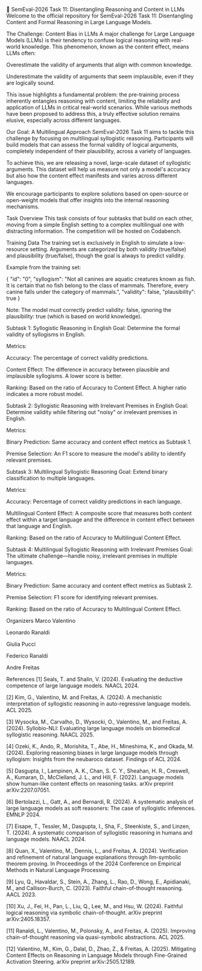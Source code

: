 🧠 SemEval-2026 Task 11: Disentangling Reasoning and Content in LLMs
Welcome to the official repository for SemEval-2026 Task 11: Disentangling Content and Formal Reasoning in Large Language Models.

The Challenge: Content Bias in LLMs
A major challenge for Large Language Models (LLMs) is their tendency to confuse logical reasoning with real-world knowledge. This phenomenon, known as the content effect, means LLMs often:

Overestimate the validity of arguments that align with common knowledge.

Underestimate the validity of arguments that seem implausible, even if they are logically sound.

This issue highlights a fundamental problem: the pre-training process inherently entangles reasoning with content, limiting the reliability and application of LLMs in critical real-world scenarios. While various methods have been proposed to address this, a truly effective solution remains elusive, especially across different languages.

Our Goal: A Multilingual Approach
SemEval-2026 Task 11 aims to tackle this challenge by focusing on multilingual syllogistic reasoning. Participants will build models that can assess the formal validity of logical arguments, completely independent of their plausibility, across a variety of languages.

To achieve this, we are releasing a novel, large-scale dataset of syllogistic arguments. This dataset will help us measure not only a model's accuracy but also how the content effect manifests and varies across different languages.

We encourage participants to explore solutions based on open-source or open-weight models that offer insights into the internal reasoning mechanisms.

Task Overview
This task consists of four subtasks that build on each other, moving from a simple English setting to a complex multilingual one with distracting information. The competition will be hosted on Codabench.

Training Data
The training set is exclusively in English to simulate a low-resource setting. Arguments are categorized by both validity (true/false) and plausibility (true/false), though the goal is always to predict validity.

Example from the training set:

{
    "id": "0",
    "syllogism": "Not all canines are aquatic creatures known as fish. It is certain that no fish belong to the class of mammals. Therefore, every canine falls under the category of mammals.",
    "validity": false,
    "plausibility": true
}

Note: The model must correctly predict validity: false, ignoring the plausibility: true (which is based on world knowledge).

Subtask 1: Syllogistic Reasoning in English
Goal: Determine the formal validity of syllogisms in English.

Metrics:

Accuracy: The percentage of correct validity predictions.

Content Effect: The difference in accuracy between plausible and implausible syllogisms. A lower score is better.

Ranking: Based on the ratio of Accuracy to Content Effect. A higher ratio indicates a more robust model.

Subtask 2: Syllogistic Reasoning with Irrelevant Premises in English
Goal: Determine validity while filtering out "noisy" or irrelevant premises in English.

Metrics:

Binary Prediction: Same accuracy and content effect metrics as Subtask 1.

Premise Selection: An F1 score to measure the model's ability to identify relevant premises.

Subtask 3: Multilingual Syllogistic Reasoning
Goal: Extend binary classification to multiple languages.

Metrics:

Accuracy: Percentage of correct validity predictions in each language.

Multilingual Content Effect: A composite score that measures both content effect within a target language and the difference in content effect between that language and English.

Ranking: Based on the ratio of Accuracy to Multilingual Content Effect.

Subtask 4: Multilingual Syllogistic Reasoning with Irrelevant Premises
Goal: The ultimate challenge—handle noisy, irrelevant premises in multiple languages.

Metrics:

Binary Prediction: Same accuracy and content effect metrics as Subtask 2.

Premise Selection: F1 score for identifying relevant premises.

Ranking: Based on the ratio of Accuracy to Multilingual Content Effect.

Organizers
Marco Valentino

Leonardo Ranaldi

Giulia Pucci

Federico Ranaldi

Andre Freitas

References
[1] Seals, T. and Shalin, V. (2024). Evaluating the deductive competence of large language models. NAACL 2024.

[2] Kim, G., Valentino, M. and Freitas, A. (2024). A mechanistic interpretation of syllogistic reasoning in auto-regressive language models. ACL 2025.

[3] Wysocka, M., Carvalho, D., Wysocki, O., Valentino, M., and Freitas, A. (2024). Syllobio-NLI: Evaluating large language models on biomedical syllogistic reasoning. NAACL 2025.

[4] Ozeki, K., Ando, R., Morishita, T., Abe, H., Mineshima, K., and Okada, M. (2024). Exploring reasoning biases in large language models through syllogism: Insights from the neubaroco dataset. Findings of ACL 2024.

[5] Dasgupta, I., Lampinen, A. K., Chan, S. C. Y., Sheahan, H. R., Creswell, A., Kumaran, D., McClelland, J. L., and Hill, F. (2022). Language models show human-like content effects on reasoning tasks. arXiv preprint arXiv:2207.07051.

[6] Bertolazzi, L., Gatt, A., and Bernardi, R. (2024). A systematic analysis of large language models as soft reasoners: The case of syllogistic inferences. EMNLP 2024.

[7] Eisape, T., Tessler, M., Dasgupta, I., Sha, F., Steenkiste, S., and Linzen, T. (2024). A systematic comparison of syllogistic reasoning in humans and language models. NAACL 2024.

[8] Quan, X., Valentino, M., Dennis, L., and Freitas, A. (2024). Verification and refinement of natural language explanations through llm-symbolic theorem proving. In Proceedings of the 2024 Conference on Empirical Methods in Natural Language Processing.

[9] Lyu, Q., Havaldar, S., Stein, A., Zhang, L., Rao, D., Wong, E., Apidianaki, M., and Callison-Burch, C. (2023). Faithful chain-of-thought reasoning. AACL 2023.

[10] Xu, J., Fei, H., Pan, L., Liu, Q., Lee, M., and Hsu, W. (2024). Faithful logical reasoning via symbolic chain-of-thought. arXiv preprint arXiv:2405.18357.

[11] Ranaldi, L., Valentino, M., Polonsky, A., and Freitas, A. (2025). Improving chain-of-thought reasoning via quasi-symbolic abstractions. ACL 2025.

[12] Valentino, M., Kim, G., Dalal, D., Zhao, Z., & Freitas, A. (2025). Mitigating Content Effects on Reasoning in Language Models through Fine-Grained Activation Steering. arXiv preprint arXiv:2505.12189.
